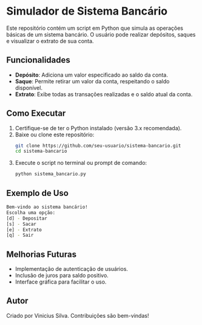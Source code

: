 # Simulador de Sistema Bancário

Este repositório contém um script em Python que simula as operações básicas de um sistema bancário. O usuário pode realizar depósitos, saques e visualizar o extrato de sua conta.

## Funcionalidades

- **Depósito**: Adiciona um valor especificado ao saldo da conta.
- **Saque**: Permite retirar um valor da conta, respeitando o saldo disponível.
- **Extrato**: Exibe todas as transações realizadas e o saldo atual da conta.

## Como Executar

1. Certifique-se de ter o Python instalado (versão 3.x recomendada).
2. Baixe ou clone este repositório:
   ```sh
   git clone https://github.com/seu-usuario/sistema-bancario.git
   cd sistema-bancario
   ```
3. Execute o script no terminal ou prompt de comando:
   ```sh
   python sistema_bancario.py
   ```

## Exemplo de Uso

```sh
Bem-vindo ao sistema bancário!
Escolha uma opção:
[d] - Depositar
[s] - Sacar
[e] - Extrato
[q] - Sair
```

## Melhorias Futuras

- Implementação de autenticação de usuários.
- Inclusão de juros para saldo positivo.
- Interface gráfica para facilitar o uso.

## Autor

Criado por Vinicius Silva. Contribuições são bem-vindas!

